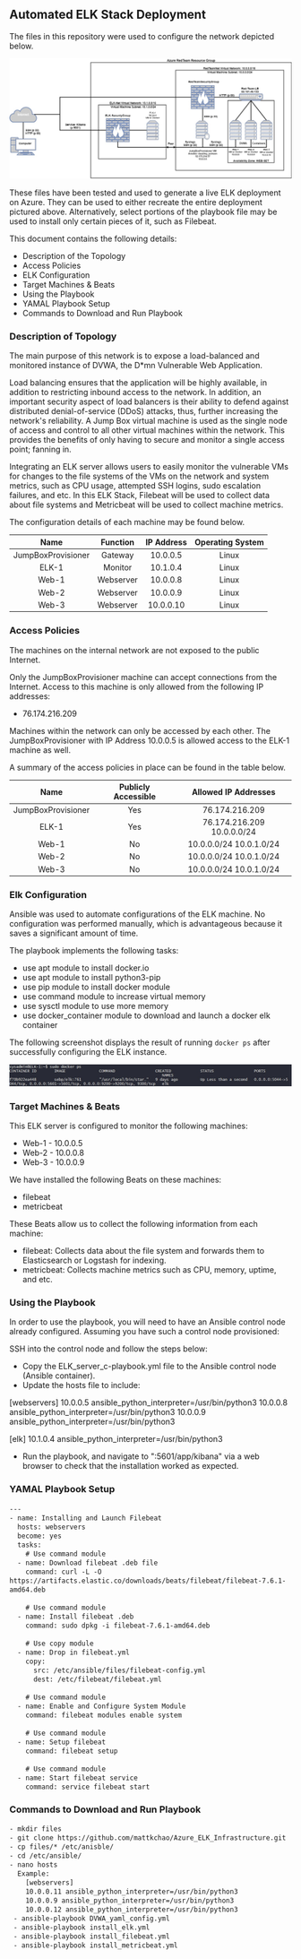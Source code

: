 ## Automated ELK Stack Deployment

The files in this repository were used to configure the network depicted below.

![](Images/Network_Diagram.jpg)

These files have been tested and used to generate a live ELK deployment on Azure. They can be used to either recreate the entire deployment pictured above. Alternatively, select portions of the playbook file may be used to install only certain pieces of it, such as Filebeat.

This document contains the following details:
- Description of the Topology
- Access Policies
- ELK Configuration
- Target Machines & Beats 
- Using the Playbook 
- YAMAL Playbook Setup  
- Commands to Download and Run Playbook


### Description of Topology

The main purpose of this network is to expose a load-balanced and monitored instance of DVWA, the D*mn Vulnerable Web Application.

Load balancing ensures that the application will be highly available, in addition to restricting inbound access to the network. In addition, an important security aspect of load balancers is their ability to defend against distributed denial-of-service (DDoS) attacks, thus, further increasing the network's reliability. A Jump Box virtual machine is used as the single node of access and control to all other virtual machines within the network. This provides the benefits of only having to secure and monitor a single access point; fanning in.

Integrating an ELK server allows users to easily monitor the vulnerable VMs for changes to the file systems of the VMs on the network and system metrics, such as CPU usage, attempted SSH logins, sudo escalation failures, and etc. In this ELK Stack, Filebeat will be used to collect data about file systems and Metricbeat will be used to collect machine metrics.

The configuration details of each machine may be found below.

|        Name        |  Function | IP Address | Operating System |
|:------------------:|:---------:|:----------:|:----------------:|
| JumpBoxProvisioner |  Gateway  |  10.0.0.5  |       Linux      |
| ELK-1              |  Monitor  |  10.1.0.4  |       Linux      |
| Web-1              | Webserver |  10.0.0.8  |       Linux      |
| Web-2              | Webserver |  10.0.0.9  |       Linux      |
| Web-3              | Webserver |  10.0.0.10 |       Linux      |



### Access Policies

The machines on the internal network are not exposed to the public Internet. 

Only the JumpBoxProvisioner machine can accept connections from the Internet. Access to this machine is only allowed from the following IP addresses:
- 76.174.216.209

Machines within the network can only be accessed by each other. The JumpBoxProvisioner with IP Address 10.0.0.5 is allowed access to the ELK-1 machine as well.

A summary of the access policies in place can be found in the table below.

|        Name        | Publicly Accessible |    Allowed IP Addresses    |
|:------------------:|:-------------------:|:--------------------------:|
| JumpBoxProvisioner |         Yes         |       76.174.216.209       |
| ELK-1              |         Yes         | 76.174.216.209 10.0.0.0/24 |
| Web-1              |          No         |   10.0.0.0/24 10.0.1.0/24  |
| Web-2              |          No         |   10.0.0.0/24 10.0.1.0/24  |
| Web-3              |          No         |   10.0.0.0/24 10.0.1.0/24  |


### Elk Configuration

Ansible was used to automate configurations of the ELK machine. No configuration was performed manually, which is advantageous because it saves a significant amount of time.

The playbook implements the following tasks:
- use apt module to install docker.io
- use apt module to install python3-pip
- use pip module to install docker module
- use command module to increase virtual memory
- use sysctl module to use more memory
- use docker_container module to download and launch a docker elk container

The following screenshot displays the result of running `docker ps` after successfully configuring the ELK instance.

![](Images/docker_ps_output.jpg)


### Target Machines & Beats
This ELK server is configured to monitor the following machines:
- Web-1 - 10.0.0.5
- Web-2 - 10.0.0.8
- Web-3 - 10.0.0.9

We have installed the following Beats on these machines:
- filebeat
- metricbeat

These Beats allow us to collect the following information from each machine:
- filebeat: Collects data about the file system and forwards them to Elasticsearch or Logstash for indexing.
- metricbeat: Collects machine metrics such as CPU, memory, uptime, and etc.


### Using the Playbook
In order to use the playbook, you will need to have an Ansible control node already configured. Assuming you have such a control node provisioned: 

SSH into the control node and follow the steps below:
- Copy the ELK_server_c-playbook.yml file to the Ansible control node (Ansible container).
- Update the hosts file to include:

[webservers]
10.0.0.5 ansible_python_interpreter=/usr/bin/python3
10.0.0.8 ansible_python_interpreter=/usr/bin/python3
10.0.0.9 ansible_python_interpreter=/usr/bin/python3

[elk]
10.1.0.4 ansible_python_interpreter=/usr/bin/python3

- Run the playbook, and navigate to "<enter ELK-1 Private IP Address>:5601/app/kibana" via a web browser to check that the installation worked as expected.


### YAMAL Playbook Setup
```console
---
- name: Installing and Launch Filebeat
  hosts: webservers
  become: yes
  tasks:
    # Use command module
  - name: Download filebeat .deb file
    command: curl -L -O https://artifacts.elastic.co/downloads/beats/filebeat/filebeat-7.6.1-amd64.deb

    # Use command module
  - name: Install filebeat .deb
    command: sudo dpkg -i filebeat-7.6.1-amd64.deb

    # Use copy module
  - name: Drop in filebeat.yml
    copy:
      src: /etc/ansible/files/filebeat-config.yml
      dest: /etc/filebeat/filebeat.yml

    # Use command module
  - name: Enable and Configure System Module
    command: filebeat modules enable system

    # Use command module
  - name: Setup filebeat
    command: filebeat setup

    # Use command module
  - name: Start filebeat service
    command: service filebeat start
```


 ### Commands to Download and Run Playbook
```console
- mkdir files
- git clone https://github.com/mattkchao/Azure_ELK_Infrastructure.git
- cp files/* /etc/anisble/
- cd /etc/ansible/
- nano hosts
  Example:
    [webservers]
    10.0.0.11 ansible_python_interpreter=/usr/bin/python3
    10.0.0.9 ansible_python_interpreter=/usr/bin/python3
    10.0.0.12 ansible_python_interpreter=/usr/bin/python3
 - ansible-playbook DVWA_yaml_config.yml
 - ansible-playbook install_elk.yml
 - ansible-playbook install_filebeat.yml
 - ansible-playbook install_metricbeat.yml
```